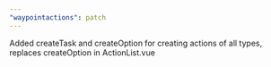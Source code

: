 ```yaml
---
"waypointactions": patch
---
```


Added createTask and createOption for creating actions of all types, replaces createOption in ActionList.vue

